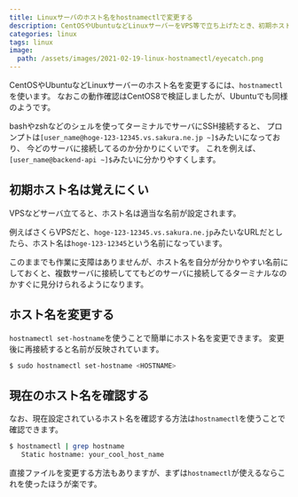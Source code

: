 ```yaml
---
title: Linuxサーバのホスト名をhostnamectlで変更する
description: CentOSやUbuntuなどLinuxサーバーをVPS等で立ち上げたとき、初期ホスト名は適当な名前になっており、管理しにくい。これをhostnamectlを使って変更や確認する方法を説明します。
categories: linux
tags: linux
image:
  path: /assets/images/2021-02-19-linux-hostnamectl/eyecatch.png
---
```

CentOSやUbuntuなどLinuxサーバーのホスト名を変更するには、`hostnamectl`を使います。
なおこの動作確認はCentOS8で検証しましたが、Ubuntuでも同様のようです。

bashやzshなどのシェルを使ってターミナルでサーバにSSH接続すると、
プロンプトは`[user_name@hoge-123-12345.vs.sakura.ne.jp ~]$`みたいになっており、
今どのサーバに接続してるのか分かりにくいです。
これを例えば、`[user_name@backend-api ~]$`みたいに分かりやすくします。

## 初期ホスト名は覚えにくい
VPSなどサーバ立てると、ホスト名は適当な名前が設定されます。

例えばさくらVPSだと、`hoge-123-12345.vs.sakura.ne.jp`みたいなURLだとしたら、ホスト名は`hoge-123-12345`という名前になっています。

このままでも作業に支障はありませんが、ホスト名を自分が分かりやすい名前にしておくと、複数サーバに接続しててもどのサーバに接続してるターミナルなのかすぐに見分けられるようになります。

## ホスト名を変更する
`hostnamectl set-hostname`を使うことで簡単にホスト名を変更できます。
変更後に再接続すると名前が反映されています。

```sh
$ sudo hostnamectl set-hostname <HOSTNAME>
```

## 現在のホスト名を確認する
なお、現在設定されているホスト名を確認する方法は`hostnamectl`を使うことで確認できます。

```sh
$ hostnamectl | grep hostname
   Static hostname: your_cool_host_name
 ```

 直接ファイルを変更する方法もありますが、まずは`hostnamectl`が使えるならこれを使ったほうが楽です。
